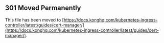 ## 301 Moved Permanently

This file has been moved to [https://docs.konghq.com/kubernetes-ingress-controller/latest/guides/cert-manager/](https://docs.konghq.com/kubernetes-ingress-controller/latest/guides/cert-manager/).
